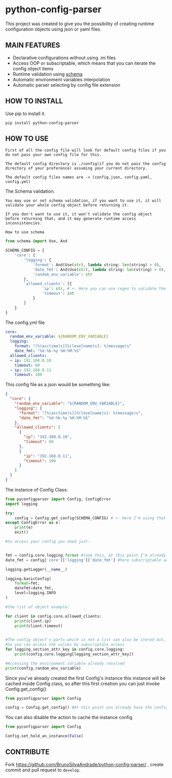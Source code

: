 # python-config-parser
This project was created to give you the possibility
of creating runtime configuration objects using json or yaml files.

MAIN FEATURES
---------------------------
* Declarative configurations without using .ini files
* Access OOP or subscriptable, which means that you can iterate the config object items
* Runtime validation using [schema](https://github.com/keleshev/schema)
* Automatic environment variables interpolation
* Automatic parser selecting by config file extension

HOW TO INSTALL
---------------------------
Use pip to install it.

```shell
pip install python-config-parser
```

HOW TO USE
---------------------------
    First of all the config file will look for default config files if you do not pass your own config file for this.

    The default config directory is ./config(if you do not pass the config directory of your preference) assuming your current directory.

    The default config files names are -> (config.json, config.yaml, config.yml)




The Schema validation.

    You may use or not schema validation, if you want to use it, it will validate your whole config object before returning it.

    If you don't want to use it, it won't validate the config object before returning that, and it may generate runtime access inconsistencies.

    How to use schema

```python
from schema import Use, And

SCHEMA_CONFIG = {
    'core': {
        'logging': {
            'format': And(Use(str), lambda string: len(string) > 0),
            'date_fmt': And(Use(str), lambda string: len(string) > 0),
            'random_env_variable': str
        },
        'allowed_clients': [{
                'ip': str, # <- Here you can use regex to validate the ip format
                'timeout': int
            }
        ]
    }
}

```

The config.yml file
```yaml
core:
  random_env_variable: ${RANDOM_ENV_VARIABLE}
  logging:
    format: "[%(asctime)s][%(levelname)s]: %(message)s"
    date_fmt: "%d-%b-%y %H:%M:%S"
  allowed_clients:
  - ip: 192.168.0.10
    timeout: 60
  - ip: 192.168.0.11
    timeout: 100
```
This config file as a json would be something like:

```json
{
  "core": {
    "random_env_variable": "${RANDOM_ENV_VARIABLE}",
    "logging": {
      "format": "[%(asctime)s][%(levelname)s]: %(message)s",
      "date_fmt": "%d-%b-%y %H:%M:%S"
    },
    "allowed_clients": [
      {
        "ip": "192.168.0.10",
        "timeout": 60
      },
      {
        "ip": "192.168.0.11",
        "timeout": 100
      }
    ]
  }
}
```

The instance of Config Class:
```python
from pyconfigparser import Config, ConfigError
import logging

try:
    config = Config.get_config(SCHEMA_CONFIG) # <- Here I'm using that SCHEMA_CONFIG we had declared, and the dir file default value is being used
except ConfigError as e:
    print(e)
    exit()

#to access your config you need just:


fmt = config.core.logging.format #look this, at this point I'm already using the config variable
date_fmt = config['core']['logging']['date_fmt'] #here subscriptable access

logging.getLogger(__name__)

logging.basicConfig(
    format=fmt,
    datefmt=date_fmt,
    level=logging.INFO
)

#the list of object example:

for client in config.core.allowed_clients:
    print(client.ip)
    print(client.timeout)

    
#The config object's parts which is not a list can also be itered but, it'll give you the attribute's names
#So you can access the values by subscriptale access
for logging_section_attr_key in config.core.logging:
    print(config.core.logging[logging_section_attr_key])

#Accessing the environment variable already resolved
print(config.random_env_variable)

```
Since you've already created the first Config's instance this instance will be cached inside Config class,
so after this first creation you can just invoke Config.get_config()

```python
from pyconfigparser import Config

config = Config.get_config() #At this point you already have the configuration properties in your config object
```

You can also disable the action to cache the instance config


```python
from pyconfigparser import Config

Config.set_hold_an_instance(False)
```


CONTRIBUTE
----------

Fork https://github.com/BrunoSilvaAndrade/python-config-parser/ , create commit and pull request to ``develop``.
